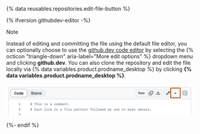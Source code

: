 {% data reusables.repositories.edit-file-button %}

   {% ifversion githubdev-editor -%}

   > [!NOTE]
   > Instead of editing and committing the file using the default file editor, you can optionally choose to use the [github.dev code editor](/codespaces/the-githubdev-web-based-editor) by selecting the {% octicon "triangle-down" aria-label="More edit options" %} dropdown menu and clicking **github.dev**. You can also clone the repository and edit the file locally via {% data variables.product.prodname_desktop %} by clicking **{% data variables.product.prodname_desktop %}**.
   >
   > ![Screenshot of a file. In the header, a downwards-facing triangle icon is outlined in dark orange.](/assets/images/help/repository/edit-file-edit-dropdown.png)

   {%- endif %}
